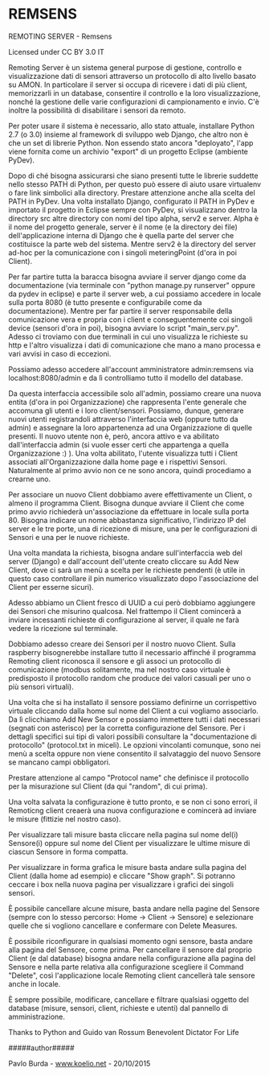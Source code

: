 # REMSENS

REMOTING SERVER - Remsens

Licensed under CC BY 3.0 IT

Remoting Server è un sistema general purpose di gestione, controllo e visualizzazione dati di sensori
attraverso un protocollo di alto livello basato su AMON.
In particolare il server si occupa di ricevere i dati di più client, memorizzarli in un database, consentire il controllo e la loro visualizzazione, nonché la gestione delle varie configurazioni di campionamento e invio.
C'è inoltre la possibilità di disabilitare i sensori da remoto.

Per poter usare il sistema è necessario, allo stato attuale, installare Python 2.7 (o 3.0) insieme al framework di sviluppo web Django, che altro non è che un set di librerie Python. Non essendo stato ancora "deployato", l'app viene fornita come un archivio "export" di un progetto Eclipse (ambiente PyDev).

Dopo di ché bisogna assicurarsi che siano presenti tutte le librerie suddette nello stesso PATH di Python, per questo può essere di aiuto usare virtualenv o fare link simbolici alla directory. Prestare attenzione anche alla scelta del PATH in PyDev. Una volta installato Django, configurato il PATH in PyDev e importato il progetto in Eclipse sempre con PyDev, si visualizzano dentro la directory src altre directory con nomi del tipo alpha, serv2 e server.
Alpha è il nome del progetto generale, server è il nome (e la directory dei file) dell'applicazione interna di Django che è quella parte del server che costituisce la parte web del sistema.
Mentre serv2 è la directory del server ad-hoc per la comunicazione con i singoli meteringPoint (d'ora in poi Client).

Per far partire tutta la baracca bisogna avviare il server django come da documentazione (via terminale con "python manage.py runserver" oppure da pydev in eclipse) e parte il server web, a cui possiamo accedere in locale sulla porta 8080 (è tutto presente e configurabile come da documentazione).
Mentre per far partire il server responsabile della comunicazione vera e propria con i client e conseguentemente coi singoli device (sensori d'ora in poi), bisogna avviare lo script "main_serv.py".
Adesso ci troviamo con due terminali in cui uno visualizza le richieste su http e l'altro visualizza i dati di comunicazione che mano a mano processa e vari avvisi in caso di eccezioni. 

Possiamo adesso accedere all'account amministratore admin:remsens via localhost:8080/admin e da lì controlliamo tutto il modello del database.

Da questa interfaccia accessibile solo all'admin, possiamo creare una nuova entita (d'ora in poi Organizzazione) che 
rappresenta l'ente generale che accomuna gli utenti e i loro client/sensori.
Possiamo, dunque, generare nuovi utenti registrandoli attraverso l'interfaccia web (oppure tutto da admin) e assegnare la loro appartenenza ad una Organizzazione di quelle presenti.
Il nuovo utente non è, però, ancora attivo e va abilitato dall'interfaccia admin (si vuole esser certi che appartenga a quella Organizzazione :) ). Una volta abilitato, l'utente visualizza tutti i Client associati all'Organizzazione dalla home page e i rispettivi Sensori. Naturalmente al primo avvio non ce ne sono ancora, quindi procediamo a crearne uno.

Per associare un nuovo Client dobbiamo avere effettivamente un Client, o almeno il programma Client. Bisogna dunque avviare il Client che come primo avvio richiederà un'associazione da effettuare in locale sulla porta 80.
Bisogna indicare un nome abbastanza significativo, l'indirizzo IP del server e le tre porte, una di ricezione di misure, una per le configurazioni di Sensori e una per le nuove richieste.

Una volta mandata la richiesta, bisogna andare sull'interfaccia web del server (Django) e dall'account dell'utente creato cliccare su Add New Client, dove ci sarà un menù a scelta per le richieste pendenti (è utile in questo caso controllare il pin numerico visualizzato dopo l'associazione del Client per esserne sicuri).

Adesso abbiamo un Client fresco di UUID a cui però dobbiamo aggiungere dei Sensori che misurino qualcosa.
Nel frattempo il Client comincerà a inviare incessanti richieste di configurazione al server, il quale ne farà vedere la ricezione sul terminale.

Dobbiamo adesso creare dei Sensori per il nostro nuovo Client. Sulla raspberry bisognerebbe installare tutto il necessario affinché il programma Remoting client riconosca il sensore e gli associ un protocollo di comunicazione (modbus solitamente, ma nel nostro caso virtuale è predisposto il protocollo random che produce dei valori casuali per uno o più sensori virtuali).

Una volta che si ha installato il sensore possiamo definirne un corrispettivo virtuale cliccando dalla home sul nome del Client a cui vogliamo associarlo. Da lì clicchiamo Add New Sensor e possiamo immettere tutti i dati necessari (segnati con asterisco) per la corretta configurazione del Sensore. Per i dettagli specifici sui tipi di valori possibili consultare la "documentazione di protocollo" (protocol.txt in miceli). Le opzioni vincolanti comunque, sono nei menù a scelta oppure non viene consentito il salvataggio del nuovo Sensore se mancano campi obbligatori.

Prestare attenzione al campo "Protocol name" che definisce il protocollo per la misurazione sul Client (da qui "random", di cui prima).

Una volta salvata la configurazione è tutto pronto, e se non ci sono errori, il Remoticng client creaerà una nuova configurazione e comincerà ad inviare le misure (fittizie nel nostro caso).

Per visualizzare tali misure basta cliccare nella pagina sul nome del(i) Sensore(i) oppure sul nome del Client per visualizzare le ultime misure di ciascun Sensore in forma compatta.

Per visualizzare in forma grafica le misure basta andare sulla pagina del Client (dalla home ad esempio) e cliccare "Show graph". Si potranno ceccare i box nella nuova pagina per visualizzare i grafici dei singoli sensori.

È possibile cancellare alcune misure, basta andare nella pagine del Sensore (sempre con lo stesso percorso: Home -> Client -> Sensore) e selezionare quelle che si vogliono cancellare e confermare con Delete Measures.

È possibile riconfigurare in qualsiasi momento ogni sensore, basta andare alla pagina del Sensore, come prima.
Per cancellare il sensore dal proprio Client (e dal database) bisogna andare nella configurazione alla pagina del Sensore e nella parte relativa alla configurazione scegliere il Command "Delete", così l'applicazione locale Remoting client cancellerà tale sensore anche in locale.

È sempre possibile, modificare, cancellare e filtrare qualsiasi oggetto del database (misure, sensori, client, richieste e utenti) dal pannello di amministrazione.

Thanks to Python and Guido van Rossum Benevolent Dictator For Life

#####author#####

Pavlo Burda - www.koelio.net - 20/10/2015
